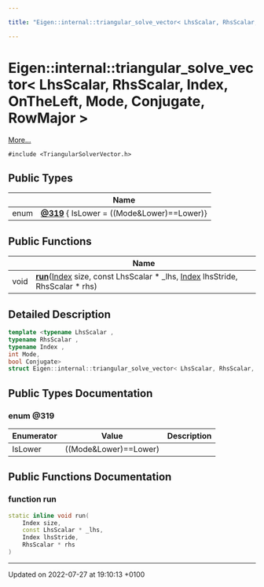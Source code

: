 ```yaml
---

title: "Eigen::internal::triangular_solve_vector< LhsScalar, RhsScalar, Index, OnTheLeft, Mode, Conjugate, RowMajor >"

---
```


# Eigen::internal::triangular_solve_vector< LhsScalar, RhsScalar, Index, OnTheLeft, Mode, Conjugate, RowMajor >



 [More...](#detailed-description)


`#include <TriangularSolverVector.h>`

## Public Types

|                | Name           |
| -------------- | -------------- |
| enum| **[@319](http://example.org/classes/structeigen_1_1internal_1_1triangular__solve__vector_3_01lhsscalar_00_01rhsscalar_00_01index_00_1c5822e19ab3c8e783d31554448bbc2c/#enum-@319)** { IsLower = ((Mode&Lower)==Lower)} |

## Public Functions

|                | Name           |
| -------------- | -------------- |
| void | **[run](http://example.org/classes/structeigen_1_1internal_1_1triangular__solve__vector_3_01lhsscalar_00_01rhsscalar_00_01index_00_1c5822e19ab3c8e783d31554448bbc2c/#function-run)**(<a href="http://example.org/namespaces/namespaceeigen/#typedef-index">Index</a> size, const LhsScalar * _lhs, <a href="http://example.org/namespaces/namespaceeigen/#typedef-index">Index</a> lhsStride, RhsScalar * rhs) |

## Detailed Description

```cpp
template <typename LhsScalar ,
typename RhsScalar ,
typename Index ,
int Mode,
bool Conjugate>
struct Eigen::internal::triangular_solve_vector< LhsScalar, RhsScalar, Index, OnTheLeft, Mode, Conjugate, RowMajor >;
```

## Public Types Documentation

### enum @319

| Enumerator | Value | Description |
| ---------- | ----- | ----------- |
| IsLower | ((Mode&Lower)==Lower)|   |




## Public Functions Documentation

### function run

```cpp
static inline void run(
    Index size,
    const LhsScalar * _lhs,
    Index lhsStride,
    RhsScalar * rhs
)
```


-------------------------------

Updated on 2022-07-27 at 19:10:13 +0100